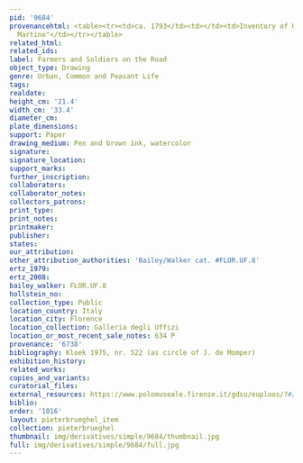 ```yaml
---
pid: '9684'
provenancehtml: <table><tr><td>ca. 1793</td><td></td><td>Inventory of Uffizi as "Vanclef
  Martino"</td></tr></table>
related_html:
related_ids:
label: Farmers and Soldiers on the Road
object_type: Drawing
genre: Urban, Common and Peasant Life
tags:
realdate:
height_cm: '21.4'
width_cm: '33.4'
diameter_cm:
plate_dimensions:
support: Paper
drawing_medium: Pen and brown ink, watercolor
signature:
signature_location:
support_marks:
further_inscription:
collaborators:
collaborator_notes:
collectors_patrons:
print_type:
print_notes:
printmaker:
publisher:
states:
our_attribution:
other_attribution_authorities: 'Bailey/Walker cat. #FLOR.UF.8'
ertz_1979:
ertz_2008:
bailey_walker: FLOR.UF.8
hollstein_no:
collection_type: Public
location_country: Italy
location_city: Florence
location_collection: Galleria degli Uffizi
location_or_most_recent_sale_notes: 634 P
provenance: '6738'
bibliography: Kloek 1975, nr. 522 (as circle of J. de Momper)
exhibition_history:
related_works:
copies_and_variants:
curatorial_files:
external_resources: https://www.polomuseale.firenze.it/gdsu/euploos/?#/autori:@526f875b8a36c410ec80372e;634;;P
biblio:
order: '1016'
layout: pieterbrueghel_item
collection: pieterbrueghel
thumbnail: img/derivatives/simple/9684/thumbnail.jpg
full: img/derivatives/simple/9684/full.jpg
---
```

